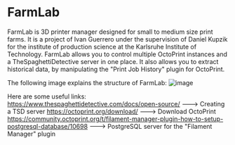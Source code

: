 # FarmLab
FarmLab is 3D printer manager designed for small to medium size print farms. It is a project of Ivan Guerrero under the supervision of Daniel Kupzik for the institute of production science at the Karlsruhe Institute of Technology. 
FarmLab allows you to control multiple OctoPrint instances and a TheSpaghettiDetective server in one place. It also allows you to extract historical data, by manipulating the "Print Job History" plugin for OctoPrint.

The following image explains the structure of FarmLab:
![image](https://user-images.githubusercontent.com/65133844/136449563-0941bda0-c0f9-489e-b50f-f0f31bc89cc3.png)

Here are some useful links:
https://www.thespaghettidetective.com/docs/open-source/ ---> Creating a TSD server
https://octoprint.org/download/ ---> Download OctoPrint
https://community.octoprint.org/t/filament-manager-plugin-how-to-setup-postgresql-database/10698 ---> PostgreSQL server for the "Filament Manager" plugin

